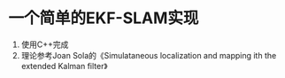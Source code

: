 # 一个简单的EKF-SLAM实现
1. 使用C++完成
2. 理论参考Joan Sola的《Simulataneous localization and mapping ith the extended Kalman filter》
